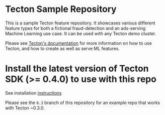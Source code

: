 # Tecton Sample Repository

This is a sample Tecton feature repository. It showcases various different feature types for both a fictional fraud-detection and an ads-serving Machine Learning use case. It can be used with any Tecton demo cluster.

Please see [Tecton's documentation](https://docs.tecton.ai/) for more information on how to use Tecton, and how to create as well as serve ML features.

# Install the latest version of Tecton SDK (>= 0.4.0) to use with this repo

See installation [instructions](https://docs.tecton.ai/latest/setting-up-tecton/02-tecton-cli-setup.html)

Please see the `0.3` branch of this repository for an example repo that works with Tecton ~0.3.0.
